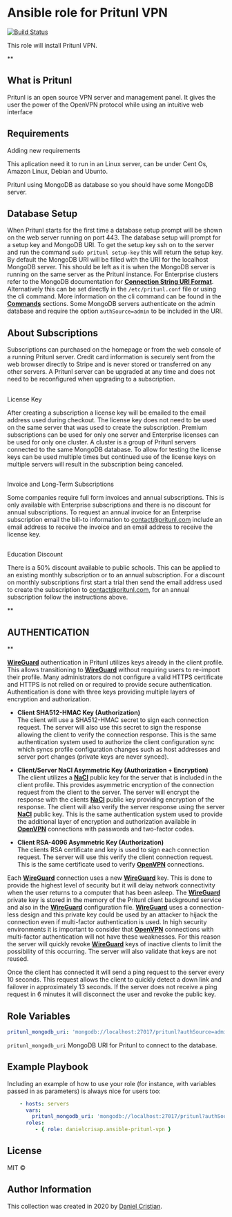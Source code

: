 Ansible role for Pritunl VPN
=========

[![Build Status](https://travis-ci.com/danielcrisap/ansible-pritunl-vpn.svg?branch=master)](https://travis-ci.com/danielcrisap/ansible-pritunl-vpn)

This role will install Pritunl VPN.

**

## What is Pritunl

Pritunl is an open source VPN server and management panel. It gives the user the power of the OpenVPN protocol while using an intuitive web interface


Requirements
------------
Adding new requirements

This aplication need it to run in an Linux server, can be  under Cent Os, Amazon Linux, Debian and Ubunto.

Pritunl using MongoDB as database so you should have some MongoDB server.

## Database Setup

[](https://docs.pritunl.com/docs/configuration-5#database-setup)

When Pritunl starts for the first time a database setup prompt will be shown on the web server running on port 443. The database setup will prompt for a setup key and MongoDB URI. To get the setup key ssh on to the server and run the command  `sudo pritunl setup-key`  this will return the setup key. By default the MongoDB URI will be filled with the URI for the localhost MongoDB server. This should be left as it is when the MongoDB server is running on the same server as the Pritunl instance. For Enterprise clusters refer to the MongoDB documentation for  [**Connection String URI Format**](https://docs.mongodb.org/manual/reference/connection-string/). Alternatively this can be set directly in the  `/etc/pritunl.conf`  file or using the cli command. More information on the cli command can be found in the  [**Commands**](https://docs.pritunl.com/docs/commands)  sections. Some MongoDB servers authenticate on the admin database and require the option  `authSource=admin`  to be included in the URI.

## **About Subscriptions**

Subscriptions can purchased on the homepage or from the web console of a running Pritunl server. Credit card information is securely sent from the web browser directly to Stripe and is never stored or transferred on any other servers. A Pritunl server can be upgraded at any time and does not need to be reconfigured when upgrading to a subscription.

## 

License Key

[](https://docs.pritunl.com/docs/subscription#license-key)

After creating a subscription a license key will be emailed to the email address used during checkout. The license key does not need to be used on the same server that was used to create the subscription. Premium subscriptions can be used for only one server and Enterprise licenses can be used for only one cluster. A cluster is a group of Pritunl servers connected to the same MongoDB database. To allow for testing the license keys can be used multiple times but continued use of the license keys on multiple servers will result in the subscription being canceled.

## 

Invoice and Long-Term Subscriptions

[](https://docs.pritunl.com/docs/subscription#invoice-and-long-term-subscriptions)

Some companies require full form invoices and annual subscriptions. This is only available with Enterprise subscriptions and there is no discount for annual subscriptions. To request an annual invoice for an Enterprise subscription email the bill-to information to contact@pritunl.com include an email address to receive the invoice and an email address to receive the license key.

## 

Education Discount

[](https://docs.pritunl.com/docs/subscription#education-discount)

There is a 50% discount available to public schools. This can be applied to an existing monthly subscription or to an annual subscription. For a discount on monthly subscriptions first start a trial then send the email address used to create the subscription to contact@pritunl.com, for an annual subscription follow the instructions above.

**

## AUTHENTICATION

**

[](https://docs.pritunl.com/docs/wireguard#authentication)

[**WireGuard**](https://www.wireguard.com/)  authentication in Pritunl utilizes keys already in the client profile. This allows transitioning to  [**WireGuard**](https://www.wireguard.com/)  without requiring users to re-import their profile. Many administrators do not configure a valid HTTPS certificate and HTTPS is not relied on or required to provide secure authentication. Authentication is done with three keys providing multiple layers of encryption and authorization.

-   **Client SHA512-HMAC Key (Authorization)**  
    The client will use a SHA512-HMAC secret to sign each connection request. The server will also use this secret to sign the response allowing the client to verify the connection response. This is the same authentication system used to authorize the client configuration sync which syncs profile configuration changes such as host addresses and server port changes (private keys are never synced).
    
-   **Client/Server NaCl Asymmetric Key (Authorization + Encryption)**  
    The client utilizes a  [**NaCl**](https://en.wikipedia.org/wiki/NaCl_%28software%29)  public key for the server that is included in the client profile. This provides asymmetric encryption of the connection request from the client to the server. The server will encrypt the response with the clients  [**NaCl**](https://en.wikipedia.org/wiki/NaCl_%28software%29)  public key providing encryption of the response. The client will also verify the server response using the server  [**NaCl**](https://en.wikipedia.org/wiki/NaCl_%28software%29)  public key. This is the same authentication system used to provide the additional layer of encryption and authorization available in  [**OpenVPN**](https://openvpn.net/)  connections with passwords and two-factor codes.
    
-   **Client RSA-4096 Asymmetric Key (Authorization)**  
    The clients RSA certificate and key is used to sign each connection request. The server will use this verify the client connection request. This is the same certificate used to verify  [**OpenVPN**](https://openvpn.net/)  connections.
    

Each  [**WireGuard**](https://www.wireguard.com/)  connection uses a new  [**WireGuard**](https://www.wireguard.com/)  key. This is done to provide the highest level of security but it will delay network connectivity when the user returns to a computer that has been asleep. The  [**WireGuard**](https://www.wireguard.com/)  private key is stored in the memory of the Pritunl client background service and also in the  [**WireGuard**](https://www.wireguard.com/)  configuration file.  [**WireGuard**](https://www.wireguard.com/)  uses a connection-less design and this private key could be used by an attacker to hijack the connection even if multi-factor authentication is used. In high security environments it is important to consider that  [**OpenVPN**](https://openvpn.net/)  connections with multi-factor authentication will not have these weaknesses. For this reason the server will quickly revoke  [**WireGuard**](https://www.wireguard.com/)  keys of inactive clients to limit the possibility of this occurring. The server will also validate that keys are not reused.

Once the client has connected it will send a ping request to the server every 10 seconds. This request allows the client to quickly detect a down link and failover in approximately 13 seconds. If the server does not receive a ping request in 6 minutes it will disconnect the user and revoke the public key.

Role Variables
--------------

```yml
pritunl_mongodb_uri: 'mongodb://localhost:27017/pritunl?authSource=admin&ssl=true'
```
`pritunl_mongodb_uri` MongoDB URI for Pritunl to connect to the database.

Example Playbook
----------------

Including an example of how to use your role (for instance, with variables passed in as parameters) is always nice for users too:

```yml
    - hosts: servers
      vars:
        pritunl_mongodb_uri: 'mongodb://localhost:27017/pritunl?authSource=admin&ssl=true'
      roles:
         - { role: danielcrisap.ansible-pritunl-vpn }
```

License
-------

MIT &copy;

Author Information
------------------

This collection was created in 2020 by [Daniel Cristian](https://github.com/danielcrisap).
